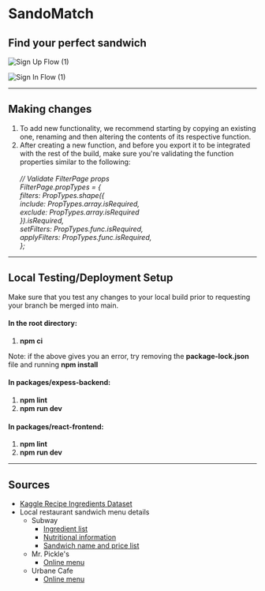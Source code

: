 # SandoMatch

## Find your perfect sandwich

![Sign Up Flow (1)](https://github.com/user-attachments/assets/6e817bb0-1504-4972-ba22-53ce04685c0b)

![Sign In Flow (1)](https://github.com/user-attachments/assets/185a49fc-6077-40f2-8bae-a51736075960)

<hr>

## Making changes

<ol>
	<li>
		To add new functionality, we recommend starting by copying an existing one, renaming and then altering the contents of its respective function.
	</li>
	<li>
		After creating a new function, and before you export it to be integrated with the rest of the build, make sure you're validating the function properties similar to the following:
		<br><br>
		<i>
		// Validate FilterPage props				<br>
		FilterPage.propTypes = {					<br>
		filters: PropTypes.shape({					<br>
			include: PropTypes.array.isRequired,	<br>
			exclude: PropTypes.array.isRequired		<br>
		}).isRequired,								<br>
		setFilters: PropTypes.func.isRequired,		<br>
		applyFilters: PropTypes.func.isRequired,	<br>
		};
		</i>
	</li>
</ol>

<hr>

## Local Testing/Deployment Setup

Make sure that you test any changes to your local build prior to
requesting your branch be merged into main.

#### In the root directory:

<ol>
	<li><b>npm ci</b></li>
</ol>
Note: if the above gives you an error, try removing the <b>package-lock.json</b> file and running <b>npm install</b>

#### In packages/expess-backend:

<ol>
	<li><b>npm lint</b></li>
	<li><b>npm run dev</b></li>
</ol>

#### In packages/react-frontend:

<ol>
	<li><b>npm lint</b></li>
	<li><b>npm run dev</b></li>
</ol>

<hr>

## Sources

<ul>
  <li><a href="https://www.kaggle.com/datasets/kaggle/recipe-ingredients-dataset"> Kaggle Recipe Ingredients Dataset </a></li>
  <li> Local restaurant sandwich menu details
    <ul>
    <li> Subway
		<ul>
		<li><a href="https://usf.campusdish.com/-/media/Local/Higher-Education/GroupC/SouthFlorida/Files/Menus/nutrition-and-allergen/Subway---Ingredient-info.ashx">
			Ingredient list
		</a></li>
		<li><a href="https://subway.com.tw/en/include/meals-nutrition.html">
			Nutritional information
		</a></li>
		<li><a href="https://subway-menus-with-prices.com/">
			Sandwich name and price list
		</a></li>
		</ul>
	</li>
    <li> Mr. Pickle's
		<ul>
		<li><a href="https://mrpickles.orderexperience.net/61a8e49a95b701075d8b456c/menu/">Online menu</a></li>
		</ul>
	</li>
    <li> Urbane Cafe
		<ul>
		<li><a href="https://order.thanx.com/urbanecafe">Online menu</a></li>
		</ul>
	</li>
	</ul>
  </li>
</ul>
  
</ol>
